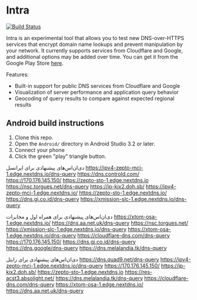 # Intra
[![Build Status](https://travis-ci.org/Jigsaw-Code/Intra.svg?branch=master)](https://travis-ci.org/Jigsaw-Code/Intra)

Intra is an experimental tool that allows you to test new DNS-over-HTTPS
services that encrypt domain name lookups and prevent manipulation by your
network. It currently supports services from Cloudflare and Google, and
additional options may be added over time.  You can get it from the
Google Play Store [here](https://play.google.com/store/apps/details?id=app.intra).

Features:
* Built-in support for public DNS services from Cloudflare and Google
* Visualization of server performance and application query behavior
* Geocoding of query results to compare against expected regional results

## Android build instructions

1. Clone this repo.
2. Open the `Android/` directory in Android Studio 3.2 or later.
3. Connect your phone
4. Click the green "play" triangle button.

دی‌ان‌اس‌های پیشنهادی برای ایرانسل
https://ipv4-zepto-mci-1.edge.nextdns.io/dns-query
https://dns.controld.com/
https://170.176.145.150/
https://zepto-sto-1.edge.nextdns.io
https://nsc.torgues.net/dns-query
https://jp-kix2.doh.sb/
https://ipv4-zepto-mci-1.edge.nextdns.io/
https://zepto-sto-1.edge.nextdns.io/
https://dns.gi.co.id/dns-query
https://xmission-slc-1.edge.nextdns.io/dns-query

دی‌ان‌اس‌های پیشنهادی برای همراه اول و مخابرات
https://xtom-osa-1.edge.nextdns.io/
https://dns.aa.net.uk/dns-query
https://nsc.torgues.net/
https://xmission-slc-1.edge.nextdns.io/dns-query
https://xtom-osa-1.edge.nextdns.io/dns-query
https://cloudflare-dns.com/dns-query
https://170.176.145.150/
https://dns.gi.co.id/dns-query
https://dns.google/dns-query
https://dns.melalandia.tk/dns-query

دی‌ان‌اس‌های پیشنهادی برای رایتل
https://dns.quad9.net/dns-query
https://ipv4-zepto-mci-1.edge.nextdns.io/dns-query
https://170.176.145.150/
https://jp-kix2.doh.sb/
https://zepto-sto-1.edge.nextdns.io
https://res-acst3.absolight.net/
https://dns.melalandia.tk/dns-query
https://cloudflare-dns.com/dns-query
https://xtom-osa-1.edge.nextdns.io/
https://dns.aa.net.uk/dns-query

